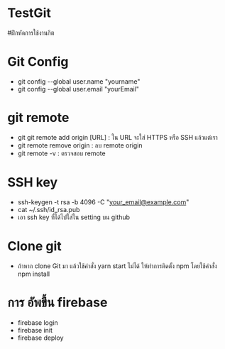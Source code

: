 # TestGit
#ฝึกหัดการใช้งานกิต
# Git Config
- git config --global user.name "yourname"
- git config --global user.email "yourEmail"
# git remote
- git git remote add origin [URL] : ใน URL จะใส่ HTTPS หรือ SSH แล้วแต่เรา
- git remote remove origin : ลบ remote origin
- git remote -v : ตรวจสอบ remote
# SSH key
- ssh-keygen -t rsa -b 4096 -C "your_email@example.com" 
- cat ~/.ssh/id_rsa.pub
- เอา ssh key ที่ได้ไปใส่ใน setting บน github
# Clone git
- ถ้าหาก clone Git มา แล้วใช้คำสั่ง yarn start ไม่ได้ ให้ทำการติดตั้ง npm โดยใช้คำสั่ง npm install
# การ อัพขึ้น firebase
- firebase login
- firebase init
- firebase deploy
